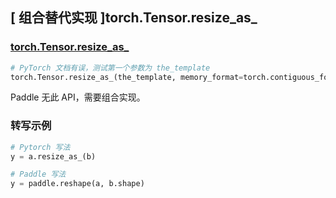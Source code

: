 ## [ 组合替代实现 ]torch.Tensor.resize_as_

### [torch.Tensor.resize_as_](https://pytorch.org/docs/stable/generated/torch.Tensor.resize_as_.html?highlight=resize_as#torch.Tensor.resize_as_)

```python
# PyTorch 文档有误，测试第一个参数为 the_template
torch.Tensor.resize_as_(the_template, memory_format=torch.contiguous_format)
```

Paddle 无此 API，需要组合实现。

### 转写示例

```python
# Pytorch 写法
y = a.resize_as_(b)

# Paddle 写法
y = paddle.reshape(a, b.shape)
```
